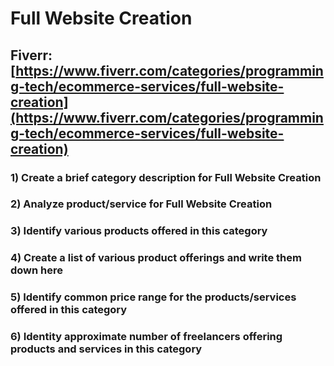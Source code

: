 # Full Website Creation
## Fiverr: [https://www.fiverr.com/categories/programming-tech/ecommerce-services/full-website-creation](https://www.fiverr.com/categories/programming-tech/ecommerce-services/full-website-creation)
### 1) Create a brief category description for Full Website Creation
### 2) Analyze product/service for Full Website Creation
### 3) Identify various products offered in this category
### 4) Create a list of various product offerings and write them down here
### 5) Identify common price range for the products/services offered in this category
### 6) Identity approximate number of freelancers offering products and services in this category
